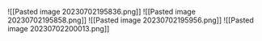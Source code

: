 ![[Pasted image 20230702195836.png]]
![[Pasted image 20230702195858.png]]
![[Pasted image 20230702195956.png]]
![[Pasted image 20230702200013.png]]